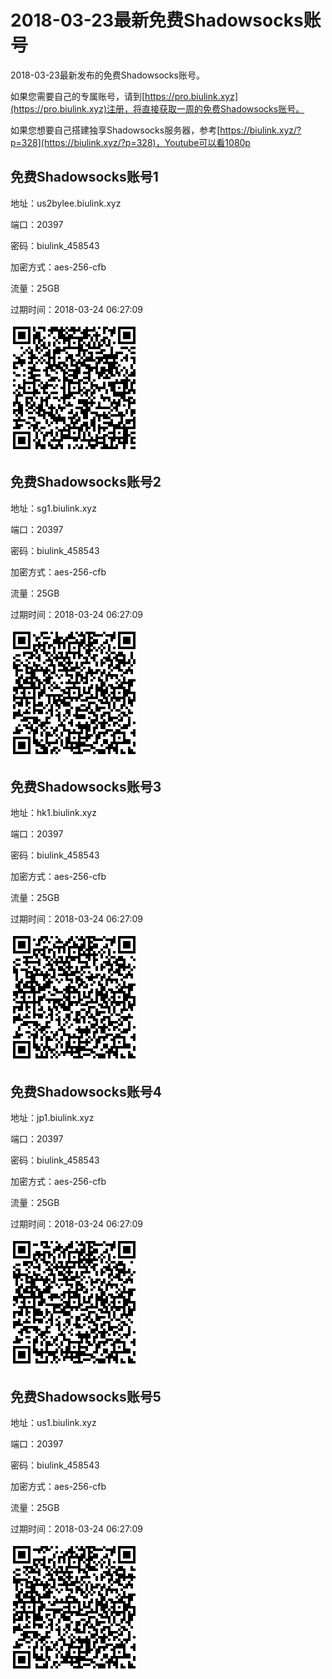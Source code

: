 # 2018-03-23最新免费Shadowsocks账号

2018-03-23最新发布的免费Shadowsocks账号。

如果您需要自己的专属账号，请到[https://pro.biulink.xyz](https://pro.biulink.xyz)注册，将直接获取一周的免费Shadowsocks账号。

如果您想要自己搭建独享Shadowsocks服务器，参考[https://biulink.xyz/?p=328](https://biulink.xyz/?p=328)，Youtube可以看1080p

## 免费Shadowsocks账号1

地址：us2bylee.biulink.xyz

端口：20397

密码：biulink_458543

加密方式：aes-256-cfb

流量：25GB

过期时间：2018-03-24 06:27:09

![二维码](qrcode/f9fed73f-704c-45f9-81d3-96443d95e94d.png)

## 免费Shadowsocks账号2

地址：sg1.biulink.xyz

端口：20397

密码：biulink_458543

加密方式：aes-256-cfb

流量：25GB

过期时间：2018-03-24 06:27:09

![二维码](qrcode/2de5a546-95ea-49e0-8317-cee7bbf81397.png)

## 免费Shadowsocks账号3

地址：hk1.biulink.xyz

端口：20397

密码：biulink_458543

加密方式：aes-256-cfb

流量：25GB

过期时间：2018-03-24 06:27:09

![二维码](qrcode/a9752306-082b-4809-8a00-c2c537f6f522.png)

## 免费Shadowsocks账号4

地址：jp1.biulink.xyz

端口：20397

密码：biulink_458543

加密方式：aes-256-cfb

流量：25GB

过期时间：2018-03-24 06:27:09

![二维码](qrcode/030b252d-e616-40ed-a28a-3afcf2f2a3cc.png)

## 免费Shadowsocks账号5

地址：us1.biulink.xyz

端口：20397

密码：biulink_458543

加密方式：aes-256-cfb

流量：25GB

过期时间：2018-03-24 06:27:09

![二维码](qrcode/59770702-950f-421f-9074-09252d427912.png)


